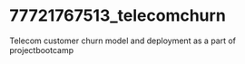 # 77721767513_telecomchurn
Telecom customer churn model and deployment as a part of projectbootcamp
